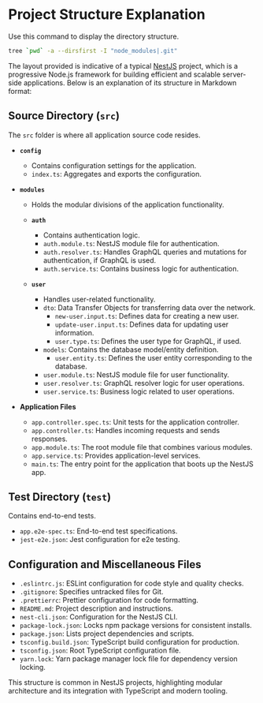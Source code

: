 # Project Structure Explanation

Use this command to display the directory structure.

```sh
tree `pwd` -a --dirsfirst -I "node_modules|.git"
```

The layout provided is indicative of a typical [NestJS](https://nestjs.com/) project, which is a progressive Node.js framework for building efficient and scalable server-side applications. Below is an explanation of its structure in Markdown format:

## Source Directory (`src`)

The `src` folder is where all application source code resides.

- **`config`**
  - Contains configuration settings for the application.
  - `index.ts`: Aggregates and exports the configuration.

- **`modules`**
  - Holds the modular divisions of the application functionality.

  - **`auth`**
    - Contains authentication logic.
    - `auth.module.ts`: NestJS module file for authentication.
    - `auth.resolver.ts`: Handles GraphQL queries and mutations for authentication, if GraphQL is used.
    - `auth.service.ts`: Contains business logic for authentication.

  - **`user`**
    - Handles user-related functionality.
    - `dto`: Data Transfer Objects for transferring data over the network.
      - `new-user.input.ts`: Defines data for creating a new user.
      - `update-user.input.ts`: Defines data for updating user information.
      - `user.type.ts`: Defines the user type for GraphQL, if used.
    - `models`: Contains the database model/entity definition.
      - `user.entity.ts`: Defines the user entity corresponding to the database.
    - `user.module.ts`: NestJS module file for user functionality.
    - `user.resolver.ts`: GraphQL resolver logic for user operations.
    - `user.service.ts`: Business logic related to user operations.

- **Application Files**
  - `app.controller.spec.ts`: Unit tests for the application controller.
  - `app.controller.ts`: Handles incoming requests and sends responses.
  - `app.module.ts`: The root module file that combines various modules.
  - `app.service.ts`: Provides application-level services.
  - `main.ts`: The entry point for the application that boots up the NestJS app.

## Test Directory (`test`)

Contains end-to-end tests.

- `app.e2e-spec.ts`: End-to-end test specifications.
- `jest-e2e.json`: Jest configuration for e2e testing.

## Configuration and Miscellaneous Files

- `.eslintrc.js`: ESLint configuration for code style and quality checks.
- `.gitignore`: Specifies untracked files for Git.
- `.prettierrc`: Prettier configuration for code formatting.
- `README.md`: Project description and instructions.
- `nest-cli.json`: Configuration for the NestJS CLI.
- `package-lock.json`: Locks npm package versions for consistent installs.
- `package.json`: Lists project dependencies and scripts.
- `tsconfig.build.json`: TypeScript build configuration for production.
- `tsconfig.json`: Root TypeScript configuration file.
- `yarn.lock`: Yarn package manager lock file for dependency version locking.

This structure is common in NestJS projects, highlighting modular architecture and its integration with TypeScript and modern tooling.
